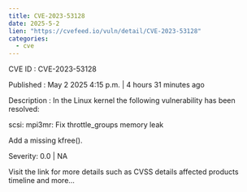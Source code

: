 ```yaml
---
title: CVE-2023-53128
date: 2025-5-2
lien: "https://cvefeed.io/vuln/detail/CVE-2023-53128"
categories:
  - cve
---
```


CVE ID : CVE-2023-53128

Published :  May 2
2025
4:15 p.m. | 4 hours
31 minutes ago

Description : In the Linux kernel
the following vulnerability has been resolved:

scsi: mpi3mr: Fix throttle_groups memory leak

Add a missing kfree().

Severity: 0.0 | NA

Visit the link for more details
such as CVSS details
affected products
timeline
and more...
